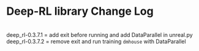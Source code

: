 # Deep-RL library Change Log

<br> deep_rl-0.3.7.1 = add exit before running and add DataParallel in unreal.py
<br> deep_rl-0.3.7.2 = remove exit and run training `dmhouse` with DataParallel
